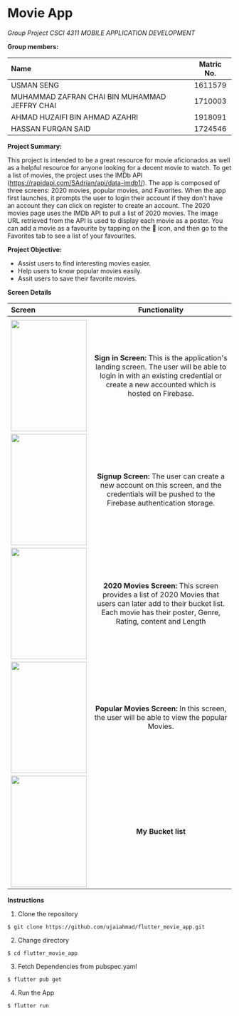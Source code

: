 # Movie App

*Group Project CSCI 4311 MOBILE APPLICATION DEVELOPMENT*


**Group members:**

|                  Name                         |    Matric No. | 
|:----------------------------------------------|:-------------:|
| USMAN SENG                                    |    1611579    |Cancel changes
| MUHAMMAD ZAFRAN CHAI BIN MUHAMMAD JEFFRY CHAI |    1710003    |
| AHMAD HUZAIFI BIN AHMAD AZAHRI                |    1918091    |
| HASSAN FURQAN SAID                            |    1724546    |




**Project Summary:**

This project is intended to be a great resource for movie aficionados as well as a helpful resource for anyone looking for a decent movie to watch. To get a list of movies, the project uses the IMDb API (https://rapidapi.com/SAdrian/api/data-imdb1/). The app is  composed of three screens: 2020 movies, popular movies, and Favorites. When the app first launches, it prompts the user to login their account if they don't have an account they can click on register to create an account. The 2020 movies page uses the IMDb API to pull a list of 2020 movies. The image URL retrieved from the API is used to display each movie as a poster. You can add a movie as a favourite by tapping on the 🖤 icon, and then go to the Favorites tab to see a list of your favourites.



**Project Objective:**

* Assist users to find interesting movies easier.
* Help users to know popular movies easily. 
* Assit users to save their favorite movies.



**Screen Details**

| Screen        | Functionality | 
|:--------------|:-------------:|
|               |               |
|    <img src="https://user-images.githubusercontent.com/55779908/152355017-26368ef6-75e1-499e-a1be-12fbd2c93605.png" width="170" height="250">  | **Sign in Screen:** This is the application's landing screen. The user will be able to login in with an existing credential or create a new accounted which is hosted on Firebase. |
|    <img src="https://user-images.githubusercontent.com/55779908/152355175-ee339725-bad4-44b0-ac67-2cacd68093b0.png" width="170" height="250">  | **Signup Screen:** The user can create a new  account on this screen, and the credentials will be pushed to the Firebase authentication storage. |
|    <img src="https://user-images.githubusercontent.com/55779908/152355356-31281ead-ad9e-4a29-84fe-31e813e5f08b.png" width="170" height="250">  | **2020 Movies Screen:** This screen provides a list of 2020 Movies that users can later add to their bucket list. Each movie has their poster, Genre, Rating, content and Length |
|    <img src="https://user-images.githubusercontent.com/55779908/152361009-58eb988b-237a-40a8-b2fe-8ee9043e3cde.png" width="170" height="250">  | **Popular Movies Screen:** In this screen, the user will be able to view the popular Movies. |
|    <img src="https://user-images.githubusercontent.com/55779908/152355492-23baf645-ee58-4429-bf87-89485c99d374.png" width="170" height="250">  | **My Bucket list**  | In this screen, the user will be able to view the movies that they have added to their bucket list |



**Instructions**

1. Clone the repository 
```
$ git clone https://github.com/ujaiahmad/flutter_movie_app.git
```
2. Change directory
```
$ cd flutter_movie_app
```
3. Fetch Dependencies from pubspec.yaml
```
$ flutter pub get
```
4. Run the App
```
$ flutter run
```
